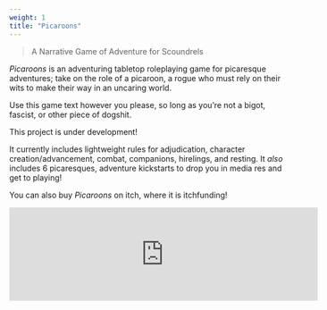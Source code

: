 ```yaml
---
weight: 1
title: "Picaroons"
---
```


> A Narrative Game of Adventure for Scoundrels

_Picaroons_ is an adventuring tabletop roleplaying game for picaresque adventures; take on the role of a picaroon,  a rogue who must rely on their wits to make their way in an uncaring world.

Use this game text however you please, so long as you’re not a bigot, fascist, or other piece of dogshit.

This project is under development!

It currently includes lightweight rules for adjudication, character creation/advancement, combat, companions, hirelings, and resting. It _also_ includes 6 picaresques, adventure kickstarts to drop you in media res and get to playing!

You can also buy _Picaroons_ on itch, where it is itchfunding!

<iframe frameborder="0" src="https://itch.io/embed/1167997?linkback=true" width="552" height="167"><a href="https://michaeltlombardi.itch.io/picaroons">Picaroons by Michael T Lombardi</a></iframe>

